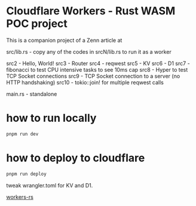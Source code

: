 # Cloudflare Workers - Rust WASM POC project

This is a companion project of a Zenn article at 

src/lib.rs - copy any of the codes in srcN/lib.rs to run it as a worker

src2 - Hello, World!
src3 - Router
src4 - reqwest
src5 - KV
src6 - D1
src7 - fibonacci to test CPU intensive tasks to see 10ms cap
src8 - Hyper to test TCP Socket connections 
src9 - TCP Socket connection to a server (no HTTP handshaking)
src10 - tokio::join! for multiple reqwest calls

main.rs - standalone

# how to run locally

```bash
pnpm run dev
```

# how to deploy to cloudflare

```bash
pnpm run deploy
```

tweak wrangler.toml for KV and D1.


[workers-rs](https://github.com/cloudflare/workers-rs/tree/main)

